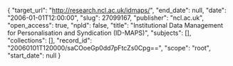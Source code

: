 {
  "target_url": "http://research.ncl.ac.uk/idmaps/", 
  "end_date": null, 
  "date": "2006-01-01T12:00:00", 
  "slug": 27099167, 
  "publisher": "ncl.ac.uk", 
  "open_access": true, 
  "npld": false, 
  "title": "Institutional Data Management for Personalisation and Syndication (ID-MAPS)", 
  "subjects": [], 
  "collections": [], 
  "record_id": "20060101T120000/saCOoeGp0dd7pFtcZs0Cpg==", 
  "scope": "root", 
  "start_date": null
}

